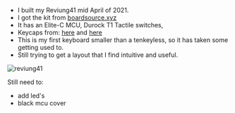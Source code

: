 * I built my Reviung41 mid April of 2021.
* I got the kit from [boardsource.xyz](https://boardsource.xyz/)
* It has an Elite-C MCU, Durock T1 Tactile switches,
* Keycaps from: [here](https://mechanicalkeyboards.com/shop/index.php?l=product_detail&p=4714)
and
[here](https://mechanicalkeyboards.com/shop/index.php?l=product_detail&p=4713)
* This is my first keyboard smaller than a tenkeyless, so it has taken some getting used to.
* Still trying to get a layout that I find intuitive and useful.

![reviung41](https://github.com/tapecanvas/reviung41/blob/f97fa134da37b8568e6061c9ca0f126dec39da3a/20210420_032927.jpg)

Still need to:
* add led's
* black mcu cover
